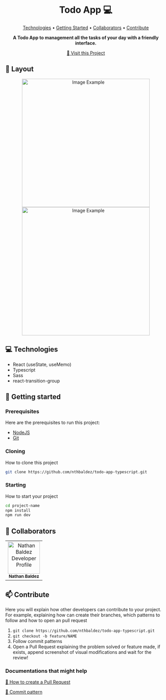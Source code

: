 <h1 align="center" style="font-weight: bold;">Todo App 💻</h1>

<p align="center">
 <a href="#tech">Technologies</a> • 
 <a href="#started">Getting Started</a> • 
  <a href="#colab">Collaborators</a> •
 <a href="#contribute">Contribute</a>
</p>

<p align="center">
    <b>A Todo App to management all the tasks of your day with a friendly interface.</b>
</p>

<p align="center">
     <a href="https://github.com/nthbaldez/todo-app-typescript">📱 Visit this Project</a>
</p>

<h2 id="layout">🎨 Layout</h2>

<p align="center">
    <img src="/images/app-image-1.png" alt="Image Example" width="400px">
    <img src="../github/example.png" alt="Image Example" width="400px">
</p>

<h2 id="technologies">💻 Technologies</h2>

- React (useState, useMemo)
- Typescript
- Sass
- react-transition-group

<h2 id="started">🚀 Getting started</h2>

<h3>Prerequisites</h3>

Here are the prerequisites to run this project:

- [NodeJS](https://nodejs.org/en)
- [Git](https://git-scm.com/downloads)

<h3>Cloning</h3>

How to clone this project

```bash
git clone https://github.com/nthbaldez/todo-app-typescript.git
```

<h3>Starting</h3>

How to start your project

```bash
cd project-name
npm install
npm run dev
```

<h2 id="colab">🤝 Collaborators</h2>

<table>
  <tr>
    <td align="center">
      <a href="#">
        <img src="https://avatars.githubusercontent.com/nthbaldez" width="100px;" alt="Nathan Baldez Developer Profile"/><br>
        <sub>
          <b>Nathan Baldez</b>
        </sub>
      </a>
    </td>
  </tr>
</table>

<h2 id="contribute">📫 Contribute</h2>

Here you will explain how other developers can contribute to your project. For example, explaining how can create their branches, which patterns to follow and how to open an pull request

1. `git clone https://github.com/nthbaldez/todo-app-typescript.git`
2. `git checkout -b feature/NAME`
3. Follow commit patterns
4. Open a Pull Request explaining the problem solved or feature made, if exists, append screenshot of visual modifications and wait for the review!

<h3>Documentations that might help</h3>

[📝 How to create a Pull Request](https://www.atlassian.com/br/git/tutorials/making-a-pull-request)

[💾 Commit pattern](https://gist.github.com/joshbuchea/6f47e86d2510bce28f8e7f42ae84c716)
